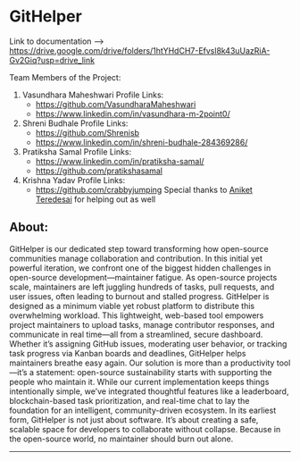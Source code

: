 # GitHelper
Link to documentation --> https://drive.google.com/drive/folders/1htYHdCH7-Efvsl8k43uUazRiA-Gv2Giq?usp=drive_link

Team Members of the Project:
1. Vasundhara Maheshwari
   Profile Links:
   - https://github.com/VasundharaMaheshwari
   - https://www.linkedin.com/in/vasundhara-m-2point0/
2. Shreni Budhale
   Profile Links:
   - https://github.com/Shrenisb
   - https://www.linkedin.com/in/shreni-budhale-284369286/  
3. Pratiksha Samal
   Profile Links:
   - https://www.linkedin.com/in/pratiksha-samal/
   - https://github.com/pratikshasamal
4. Krishna Yadav
   Profile Links:
   - https://github.com/crabbyjumping
Special thanks to [Aniket Teredesai](https://github.com/icy-comet) for helping out as well

About:
-----------------------------------------------------------------------------------------------------------------
GitHelper is our dedicated step toward transforming how open-source communities manage collaboration and contribution. In this initial yet powerful iteration, we confront one of the biggest hidden challenges in open-source development—maintainer fatigue.
As open-source projects scale, maintainers are left juggling hundreds of tasks, pull requests, and user issues, often leading to burnout and stalled progress. GitHelper is designed as a minimum viable yet robust platform to distribute this overwhelming workload.
This lightweight, web-based tool empowers project maintainers to upload tasks, manage contributor responses, and communicate in real time—all from a streamlined, secure dashboard. Whether it’s assigning GitHub issues, moderating user behavior, or tracking task progress via Kanban boards and deadlines, GitHelper helps maintainers breathe easy again.
Our solution is more than a productivity tool—it’s a statement: open-source sustainability starts with supporting the people who maintain it. While our current implementation keeps things intentionally simple, we’ve integrated thoughtful features like a leaderboard, blockchain-based task prioritization, and real-time chat to lay the foundation for an intelligent, community-driven ecosystem.
In its earliest form, GitHelper is not just about software. It’s about creating a safe, scalable space for developers to collaborate without collapse. Because in the open-source world, no maintainer should burn out alone.

------
